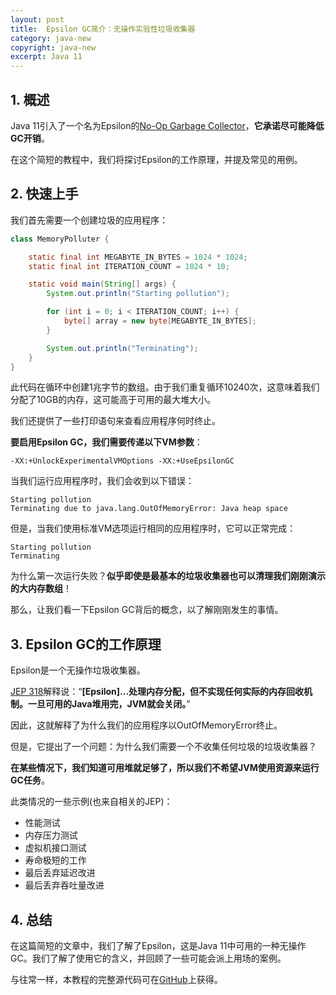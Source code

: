 ```yaml
---
layout: post
title:  Epsilon GC简介：无操作实验性垃圾收集器
category: java-new
copyright: java-new
excerpt: Java 11
---
```


## 1. 概述

Java 11引入了一个名为Epsilon的[No-Op Garbage Collector](https://openjdk.java.net/jeps/318)，**它承诺尽可能降低GC开销**。

在这个简短的教程中，我们将探讨Epsilon的工作原理，并提及常见的用例。

## 2. 快速上手

我们首先需要一个创建垃圾的应用程序：

```java
class MemoryPolluter {

    static final int MEGABYTE_IN_BYTES = 1024 * 1024;
    static final int ITERATION_COUNT = 1024 * 10;

    static void main(String[] args) {
        System.out.println("Starting pollution");

        for (int i = 0; i < ITERATION_COUNT; i++) {
            byte[] array = new byte[MEGABYTE_IN_BYTES];
        }

        System.out.println("Terminating");
    }
}
```

此代码在循环中创建1兆字节的数组。由于我们重复循环10240次，这意味着我们分配了10GB的内存，这可能高于可用的最大堆大小。

我们还提供了一些打印语句来查看应用程序何时终止。

**要启用Epsilon GC，我们需要传递以下VM参数**：

```shell
-XX:+UnlockExperimentalVMOptions -XX:+UseEpsilonGC
```

当我们运行应用程序时，我们会收到以下错误：

```shell
Starting pollution
Terminating due to java.lang.OutOfMemoryError: Java heap space
```

但是，当我们使用标准VM选项运行相同的应用程序时，它可以正常完成：

```shell
Starting pollution
Terminating
```

为什么第一次运行失败？**似乎即使是最基本的垃圾收集器也可以清理我们刚刚演示的大内存数组**！

那么，让我们看一下Epsilon GC背后的概念，以了解刚刚发生的事情。

## 3. Epsilon GC的工作原理

Epsilon是一个无操作垃圾收集器。

[JEP 318](https://openjdk.org/jeps/318)解释说：“**[Epsilon]...处理内存分配，但不实现任何实际的内存回收机制。一旦可用的Java堆用完，JVM就会关闭。**”

因此，这就解释了为什么我们的应用程序以OutOfMemoryError终止。

但是，它提出了一个问题：为什么我们需要一个不收集任何垃圾的垃圾收集器？

**在某些情况下，我们知道可用堆就足够了，所以我们不希望JVM使用资源来运行GC任务**。

此类情况的一些示例(也来自相关的JEP)：

-   性能测试
-   内存压力测试
-   虚拟机接口测试
-   寿命极短的工作
-   最后丢弃延迟改进
-   最后丢弃吞吐量改进

## 4. 总结

在这篇简短的文章中，我们了解了Epsilon，这是Java 11中可用的一种无操作GC。我们了解了使用它的含义，并回顾了一些可能会派上用场的案例。

与往常一样，本教程的完整源代码可在[GitHub](https://github.com/tuyucheng7/taketoday-tutorial4j/tree/master/java-core-modules/java-11-1)上获得。